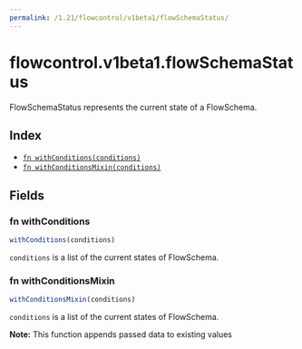 ```yaml
---
permalink: /1.21/flowcontrol/v1beta1/flowSchemaStatus/
---
```


# flowcontrol.v1beta1.flowSchemaStatus

FlowSchemaStatus represents the current state of a FlowSchema.

## Index

* [`fn withConditions(conditions)`](#fn-withconditions)
* [`fn withConditionsMixin(conditions)`](#fn-withconditionsmixin)

## Fields

### fn withConditions

```ts
withConditions(conditions)
```

`conditions` is a list of the current states of FlowSchema.

### fn withConditionsMixin

```ts
withConditionsMixin(conditions)
```

`conditions` is a list of the current states of FlowSchema.

**Note:** This function appends passed data to existing values